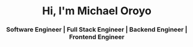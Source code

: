 <h1 align="center">Hi, I'm Michael Oroyo</h1>

<h3 align="center">Software Engineer | Full Stack Engineer | Backend Engineer | Frontend Engineer</h3>

<div>
  <p></p>
</div>
